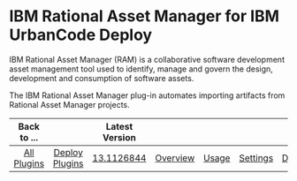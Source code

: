 
IBM Rational Asset Manager for IBM UrbanCode Deploy
===================================================


IBM Rational Asset Manager (RAM) is a collaborative software development asset management tool used to identify, manage 
and govern the design, development and consumption of software assets.


The IBM Rational Asset Manager plug-in 
automates importing artifacts from Rational Asset Manager projects.




|Back to ...||Latest Version|||||
| :---: | :---: | :---: | :---: | :---: | :---: | :---: |
|[All Plugins](../../index.md)|[Deploy Plugins](../README.md)|[13.1126844](https://raw.githubusercontent.com/UrbanCode/IBM-UCD-PLUGINS/main/files/RAMSourceConfig/ucd-RAMSourceConfig-13.1126844.zip)|[Overview](overview.md)|[Usage](usage.md)|[Settings](settings.md)|[Downloads](downloads.md)|
